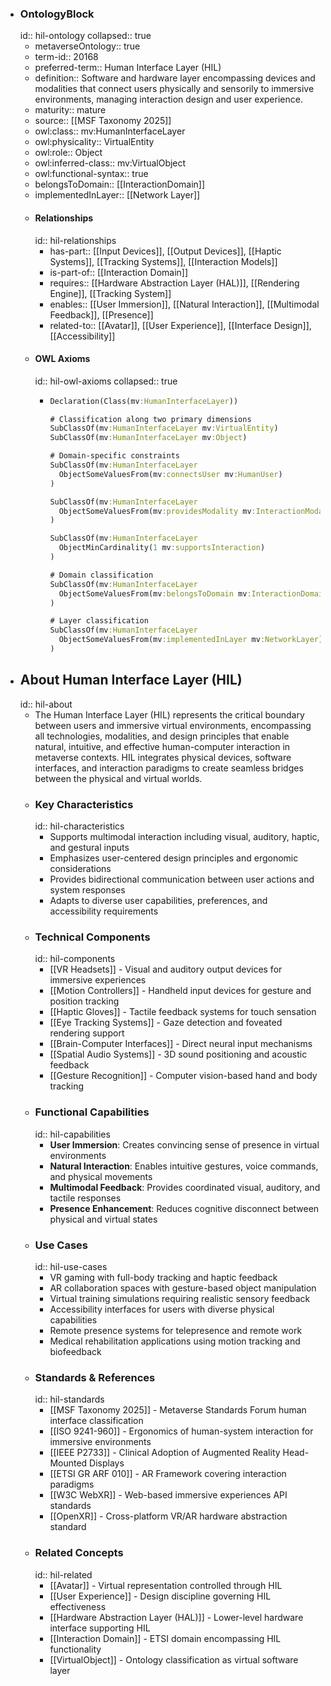 - ### OntologyBlock
  id:: hil-ontology
  collapsed:: true
	- metaverseOntology:: true
	- term-id:: 20168
	- preferred-term:: Human Interface Layer (HIL)
	- definition:: Software and hardware layer encompassing devices and modalities that connect users physically and sensorily to immersive environments, managing interaction design and user experience.
	- maturity:: mature
	- source:: [[MSF Taxonomy 2025]]
	- owl:class:: mv:HumanInterfaceLayer
	- owl:physicality:: VirtualEntity
	- owl:role:: Object
	- owl:inferred-class:: mv:VirtualObject
	- owl:functional-syntax:: true
	- belongsToDomain:: [[InteractionDomain]]
	- implementedInLayer:: [[Network Layer]]
	- #### Relationships
	  id:: hil-relationships
		- has-part:: [[Input Devices]], [[Output Devices]], [[Haptic Systems]], [[Tracking Systems]], [[Interaction Models]]
		- is-part-of:: [[Interaction Domain]]
		- requires:: [[Hardware Abstraction Layer (HAL)]], [[Rendering Engine]], [[Tracking System]]
		- enables:: [[User Immersion]], [[Natural Interaction]], [[Multimodal Feedback]], [[Presence]]
		- related-to:: [[Avatar]], [[User Experience]], [[Interface Design]], [[Accessibility]]
	- #### OWL Axioms
	  id:: hil-owl-axioms
	  collapsed:: true
		- ```clojure
		  Declaration(Class(mv:HumanInterfaceLayer))

		  # Classification along two primary dimensions
		  SubClassOf(mv:HumanInterfaceLayer mv:VirtualEntity)
		  SubClassOf(mv:HumanInterfaceLayer mv:Object)

		  # Domain-specific constraints
		  SubClassOf(mv:HumanInterfaceLayer
		    ObjectSomeValuesFrom(mv:connectsUser mv:HumanUser)
		  )

		  SubClassOf(mv:HumanInterfaceLayer
		    ObjectSomeValuesFrom(mv:providesModality mv:InteractionModality)
		  )

		  SubClassOf(mv:HumanInterfaceLayer
		    ObjectMinCardinality(1 mv:supportsInteraction)
		  )

		  # Domain classification
		  SubClassOf(mv:HumanInterfaceLayer
		    ObjectSomeValuesFrom(mv:belongsToDomain mv:InteractionDomain)
		  )

		  # Layer classification
		  SubClassOf(mv:HumanInterfaceLayer
		    ObjectSomeValuesFrom(mv:implementedInLayer mv:NetworkLayer)
		  )
		  ```
- ## About Human Interface Layer (HIL)
  id:: hil-about
	- The Human Interface Layer (HIL) represents the critical boundary between users and immersive virtual environments, encompassing all technologies, modalities, and design principles that enable natural, intuitive, and effective human-computer interaction in metaverse contexts. HIL integrates physical devices, software interfaces, and interaction paradigms to create seamless bridges between the physical and virtual worlds.
	- ### Key Characteristics
	  id:: hil-characteristics
		- Supports multimodal interaction including visual, auditory, haptic, and gestural inputs
		- Emphasizes user-centered design principles and ergonomic considerations
		- Provides bidirectional communication between user actions and system responses
		- Adapts to diverse user capabilities, preferences, and accessibility requirements
	- ### Technical Components
	  id:: hil-components
		- [[VR Headsets]] - Visual and auditory output devices for immersive experiences
		- [[Motion Controllers]] - Handheld input devices for gesture and position tracking
		- [[Haptic Gloves]] - Tactile feedback systems for touch sensation
		- [[Eye Tracking Systems]] - Gaze detection and foveated rendering support
		- [[Brain-Computer Interfaces]] - Direct neural input mechanisms
		- [[Spatial Audio Systems]] - 3D sound positioning and acoustic feedback
		- [[Gesture Recognition]] - Computer vision-based hand and body tracking
	- ### Functional Capabilities
	  id:: hil-capabilities
		- **User Immersion**: Creates convincing sense of presence in virtual environments
		- **Natural Interaction**: Enables intuitive gestures, voice commands, and physical movements
		- **Multimodal Feedback**: Provides coordinated visual, auditory, and tactile responses
		- **Presence Enhancement**: Reduces cognitive disconnect between physical and virtual states
	- ### Use Cases
	  id:: hil-use-cases
		- VR gaming with full-body tracking and haptic feedback
		- AR collaboration spaces with gesture-based object manipulation
		- Virtual training simulations requiring realistic sensory feedback
		- Accessibility interfaces for users with diverse physical capabilities
		- Remote presence systems for telepresence and remote work
		- Medical rehabilitation applications using motion tracking and biofeedback
	- ### Standards & References
	  id:: hil-standards
		- [[MSF Taxonomy 2025]] - Metaverse Standards Forum human interface classification
		- [[ISO 9241-960]] - Ergonomics of human-system interaction for immersive environments
		- [[IEEE P2733]] - Clinical Adoption of Augmented Reality Head-Mounted Displays
		- [[ETSI GR ARF 010]] - AR Framework covering interaction paradigms
		- [[W3C WebXR]] - Web-based immersive experiences API standards
		- [[OpenXR]] - Cross-platform VR/AR hardware abstraction standard
	- ### Related Concepts
	  id:: hil-related
		- [[Avatar]] - Virtual representation controlled through HIL
		- [[User Experience]] - Design discipline governing HIL effectiveness
		- [[Hardware Abstraction Layer (HAL)]] - Lower-level hardware interface supporting HIL
		- [[Interaction Domain]] - ETSI domain encompassing HIL functionality
		- [[VirtualObject]] - Ontology classification as virtual software layer
